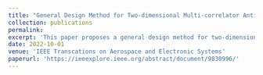 ```yaml
---
title: "General Design Method for Two-dimensional Multi-correlator Anti-multipath Tracking Loop for BOC Signals"
collection: publications
permalink: 
excerpt: 'This paper proposes a general design method for two-dimensional multi-correlator anti-multipath tracking (TMAT) structures based on heuristic optimization. Compared with 2-D tracking loops equipped with traditional anti-multipath structures, such as narrow early minus late (NEML) and double delta (DD) structures, TMAT structures designed for different signals with different bandwidths always have better multipath mitigation performance without any degradation of tracking robustness. According to case studies, because of the great anti-multipath improvement of TMAT structures, the slight degradation in thermal noise performance can be acceptable. Also, the designed TMAT structures are insensitive to relative amplitude of multipath and bandwidth of signals, indicating the great practicality of this technique.'
date: 2022-10-01
venue: 'IEEE Transcations on Aerospace and Electronic Systems'
paperurl: 'https://ieeexplore.ieee.org/abstract/document/9830996/'
---
```

